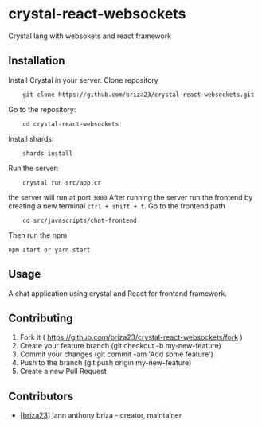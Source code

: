 # crystal-react-websockets

Crystal lang with websokets and react framework

## Installation
Install Crystal in your server.
Clone repository
```
    git clone https://github.com/briza23/crystal-react-websockets.git
```
Go to the repository:
```
    cd crystal-react-websockets
```
Install shards:
```
    shards install
```
Run the server:
```
    crystal run src/app.cr
```
the server will run at port `3000`
After running the server run the frontend by creating a new terminal `ctrl + shift + t`.
Go to the frontend path
```
    cd src/javascripts/chat-frontend
```
Then run the npm
```
npm start or yarn start
```

## Usage

A chat application using crystal and React for frontend framework.

## Contributing

1. Fork it ( https://github.com/briza23/crystal-react-websockets/fork )
2. Create your feature branch (git checkout -b my-new-feature)
3. Commit your changes (git commit -am 'Add some feature')
4. Push to the branch (git push origin my-new-feature)
5. Create a new Pull Request

## Contributors

- [[briza23]](https://github.com/[briza23]) jann anthony briza - creator, maintainer
